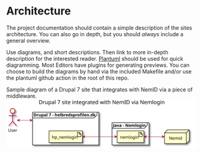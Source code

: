 Architecture
============
The project documentation should contain a simple description of the sites architecture. You can also go in depth, but you should _always_ include a general overview.

Use diagrams, and short descriptions. Then link to more in-depth description for the interested reader. [Plantuml](http://plantuml.com) should be used for quick diagramming. Most Editors have plugins for generating previews. You can choose to build the diagrams by hand via the included Makefile and/or use the plantuml github action in the root of this repo.

Sample diagram of a Drupal 7 site that integrates with NemID via a piece of middleware.
![](diagrams/architecture.svg)
